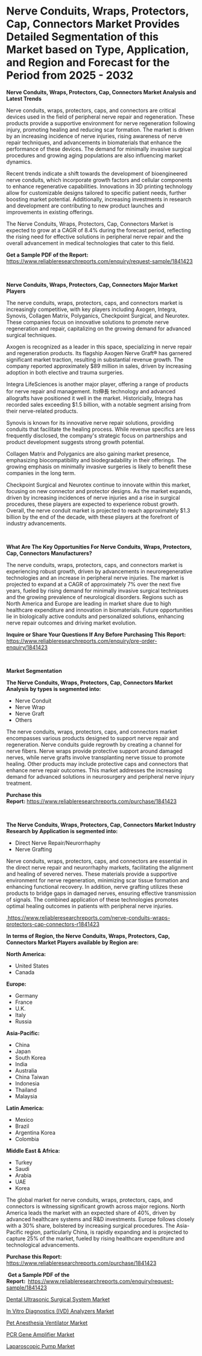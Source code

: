<p><h1>Nerve Conduits, Wraps, Protectors, Cap, Connectors Market Provides Detailed Segmentation of this Market based on Type, Application, and Region and Forecast for the Period from 2025 - 2032</h1></p><p><strong>Nerve Conduits, Wraps, Protectors, Cap, Connectors Market Analysis and Latest Trends</strong></p>
<p><p>Nerve conduits, wraps, protectors, caps, and connectors are critical devices used in the field of peripheral nerve repair and regeneration. These products provide a supportive environment for nerve regeneration following injury, promoting healing and reducing scar formation. The market is driven by an increasing incidence of nerve injuries, rising awareness of nerve repair techniques, and advancements in biomaterials that enhance the performance of these devices. The demand for minimally invasive surgical procedures and growing aging populations are also influencing market dynamics.</p><p>Recent trends indicate a shift towards the development of bioengineered nerve conduits, which incorporate growth factors and cellular components to enhance regenerative capabilities. Innovations in 3D printing technology allow for customizable designs tailored to specific patient needs, further boosting market potential. Additionally, increasing investments in research and development are contributing to new product launches and improvements in existing offerings.</p><p>The Nerve Conduits, Wraps, Protectors, Cap, Connectors Market is expected to grow at a CAGR of 8.4% during the forecast period, reflecting the rising need for effective solutions in peripheral nerve repair and the overall advancement in medical technologies that cater to this field.</p></p>
<p><strong>Get a Sample PDF of the Report:&nbsp;</strong> <a href="https://www.reliableresearchreports.com/enquiry/request-sample/1841423?utm_campaign=102&utm_medium=2&utm_source=Github&utm_content=ia&utm_term=05032025&utm_id=nerve-conduits-wraps-protectors-cap-connectors">https://www.reliableresearchreports.com/enquiry/request-sample/1841423</a></p>
<p>&nbsp;</p>
<p><strong>Nerve Conduits, Wraps, Protectors, Cap, Connectors Major Market Players</strong></p>
<p><p>The nerve conduits, wraps, protectors, caps, and connectors market is increasingly competitive, with key players including Axogen, Integra, Synovis, Collagen Matrix, Polyganics, Checkpoint Surgical, and Neurotex. These companies focus on innovative solutions to promote nerve regeneration and repair, capitalizing on the growing demand for advanced surgical techniques.</p><p>Axogen is recognized as a leader in this space, specializing in nerve repair and regeneration products. Its flagship Axogen Nerve Graft® has garnered significant market traction, resulting in substantial revenue growth. The company reported approximately $89 million in sales, driven by increasing adoption in both elective and trauma surgeries.</p><p>Integra LifeSciences is another major player, offering a range of products for nerve repair and management. Its伸長 technology and advanced allografts have positioned it well in the market. Historicially, Integra has recorded sales exceeding $1.5 billion, with a notable segment arising from their nerve-related products.</p><p>Synovis is known for its innovative nerve repair solutions, providing conduits that facilitate the healing process. While revenue specifics are less frequently disclosed, the company's strategic focus on partnerships and product development suggests strong growth potential.</p><p>Collagen Matrix and Polyganics are also gaining market presence, emphasizing biocompatibility and biodegradability in their offerings. The growing emphasis on minimally invasive surgeries is likely to benefit these companies in the long term.</p><p>Checkpoint Surgical and Neurotex continue to innovate within this market, focusing on new connector and protector designs. As the market expands, driven by increasing incidences of nerve injuries and a rise in surgical procedures, these players are expected to experience robust growth. Overall, the nerve conduit market is projected to reach approximately $1.3 billion by the end of the decade, with these players at the forefront of industry advancements.</p></p>
<p>&nbsp;</p>
<p><strong>What Are The Key Opportunities For Nerve Conduits, Wraps, Protectors, Cap, Connectors Manufacturers?</strong></p>
<p><p>The nerve conduits, wraps, protectors, caps, and connectors market is experiencing robust growth, driven by advancements in neuroregenerative technologies and an increase in peripheral nerve injuries. The market is projected to expand at a CAGR of approximately 7% over the next five years, fueled by rising demand for minimally invasive surgical techniques and the growing prevalence of neurological disorders. Regions such as North America and Europe are leading in market share due to high healthcare expenditure and innovation in biomaterials. Future opportunities lie in biologically active conduits and personalized solutions, enhancing nerve repair outcomes and driving market evolution.</p></p>
<p><strong>Inquire or Share Your Questions If Any Before Purchasing This Report:</strong> <a href="https://www.reliableresearchreports.com/enquiry/pre-order-enquiry/1841423?utm_campaign=102&utm_medium=2&utm_source=Github&utm_content=ia&utm_term=05032025&utm_id=nerve-conduits-wraps-protectors-cap-connectors">https://www.reliableresearchreports.com/enquiry/pre-order-enquiry/1841423</a></p>
<p>&nbsp;</p>
<p><strong>Market Segmentation</strong></p>
<p><strong>The Nerve Conduits, Wraps, Protectors, Cap, Connectors Market Analysis by types is segmented into:</strong></p>
<p><ul><li>Nerve Conduit</li><li>Nerve Wrap</li><li>Nerve Graft</li><li>Others</li></ul></p>
<p><p>The nerve conduits, wraps, protectors, caps, and connectors market encompasses various products designed to support nerve repair and regeneration. Nerve conduits guide regrowth by creating a channel for nerve fibers. Nerve wraps provide protective support around damaged nerves, while nerve grafts involve transplanting nerve tissue to promote healing. Other products may include protective caps and connectors that enhance nerve repair outcomes. This market addresses the increasing demand for advanced solutions in neurosurgery and peripheral nerve injury treatment.</p></p>
<p><strong>Purchase this Report:&nbsp;</strong><a href="https://www.reliableresearchreports.com/purchase/1841423?utm_campaign=102&utm_medium=2&utm_source=Github&utm_content=ia&utm_term=05032025&utm_id=nerve-conduits-wraps-protectors-cap-connectors">https://www.reliableresearchreports.com/purchase/1841423</a></p>
<p>&nbsp;</p>
<p><strong>The Nerve Conduits, Wraps, Protectors, Cap, Connectors Market Industry Research by Application is segmented into:</strong></p>
<p><ul><li>Direct Nerve Repair/Neurorrhaphy</li><li>Nerve Grafting</li></ul></p>
<p><p>Nerve conduits, wraps, protectors, caps, and connectors are essential in the direct nerve repair and neurorrhaphy markets, facilitating the alignment and healing of severed nerves. These materials provide a supportive environment for nerve regeneration, minimizing scar tissue formation and enhancing functional recovery. In addition, nerve grafting utilizes these products to bridge gaps in damaged nerves, ensuring effective transmission of signals. The combined application of these technologies promotes optimal healing outcomes in patients with peripheral nerve injuries.</p></p>
<p><a href="https://www.reliableresearchreports.com/nerve-conduits-wraps-protectors-cap-connectors-r1841423?utm_campaign=102&utm_medium=2&utm_source=Github&utm_content=ia&utm_term=05032025&utm_id=nerve-conduits-wraps-protectors-cap-connectors">&nbsp;https://www.reliableresearchreports.com/nerve-conduits-wraps-protectors-cap-connectors-r1841423</a></p>
<p><strong>In terms of Region, the Nerve Conduits, Wraps, Protectors, Cap, Connectors Market Players available by Region are:</strong></p>
<p>
    <p> <strong> North America: </strong>
        <ul>
            <li>United States</li>
            <li>Canada</li>
        </ul>
        </p> 
    <p> <strong> Europe: </strong>
        <ul>
            <li>Germany</li>
            <li>France</li>
            <li>U.K.</li>
            <li>Italy</li>
            <li>Russia</li>
        </ul>
        </p> 
    <p> <strong> Asia-Pacific: </strong>
        <ul>
            <li>China</li>
            <li>Japan</li>
            <li>South Korea</li>
            <li>India</li>
            <li>Australia</li>
            <li>China Taiwan</li>
            <li>Indonesia</li>
            <li>Thailand</li>
            <li>Malaysia</li>
        </ul>
        </p> 
    <p> <strong> Latin America: </strong>
        <ul>
            <li>Mexico</li>
            <li>Brazil</li>
            <li>Argentina Korea</li>
            <li>Colombia</li>
        </ul>
        </p> 
    <p> <strong> Middle East & Africa: </strong>
        <ul>
            <li>Turkey</li>
            <li>Saudi</li>
            <li>Arabia</li>
            <li>UAE</li>
            <li>Korea</li>
        </ul>
    </p>
    </p>
<p><p>The global market for nerve conduits, wraps, protectors, caps, and connectors is witnessing significant growth across major regions. North America leads the market with an expected share of 40%, driven by advanced healthcare systems and R&D investments. Europe follows closely with a 30% share, bolstered by increasing surgical procedures. The Asia-Pacific region, particularly China, is rapidly expanding and is projected to capture 25% of the market, fueled by rising healthcare expenditure and technological advancements.</p></p>
<p><strong>Purchase this Report: </strong><a href="https://www.reliableresearchreports.com/purchase/1841423?utm_campaign=102&utm_medium=2&utm_source=Github&utm_content=ia&utm_term=05032025&utm_id=nerve-conduits-wraps-protectors-cap-connectors">https://www.reliableresearchreports.com/purchase/1841423</a></p>
<p>&nbsp;<strong>Get a Sample PDF of the Report:&nbsp;&nbsp;</strong><a href="https://www.reliableresearchreports.com/enquiry/request-sample/1841423?utm_campaign=102&utm_medium=2&utm_source=Github&utm_content=ia&utm_term=05032025&utm_id=nerve-conduits-wraps-protectors-cap-connectors">https://www.reliableresearchreports.com/enquiry/request-sample/1841423</a></p>
<p><strong></strong></p>
<p><p><a href="https://github.com/ubavicachida/Market-Research-Report-List-1/blob/main/dental-ultrasonic-surgical-system-market.md?utm_campaign=102&utm_medium=2&utm_source=Github&utm_content=ia&utm_term=05032025&utm_id=nerve-conduits-wraps-protectors-cap-connectors">Dental Ultrasonic Surgical System Market</a></p><p><a href="https://github.com/casimbrhelck/Market-Research-Report-List-1/blob/main/in-vitro-diagnostics-ivd-analyzers-market.md?utm_campaign=102&utm_medium=2&utm_source=Github&utm_content=ia&utm_term=05032025&utm_id=nerve-conduits-wraps-protectors-cap-connectors">In Vitro Diagnostics (IVD) Analyzers Market</a></p><p><a href="https://github.com/daleogrando/Market-Research-Report-List-1/blob/main/pet-anesthesia-ventilator-market.md?utm_campaign=102&utm_medium=2&utm_source=Github&utm_content=ia&utm_term=05032025&utm_id=nerve-conduits-wraps-protectors-cap-connectors">Pet Anesthesia Ventilator Market</a></p><p><a href="https://github.com/dayaanapis5/Market-Research-Report-List-1/blob/main/pcr-gene-amplifier-market.md?utm_campaign=102&utm_medium=2&utm_source=Github&utm_content=ia&utm_term=05032025&utm_id=nerve-conduits-wraps-protectors-cap-connectors">PCR Gene Amplifier Market</a></p><p><a href="https://github.com/vaduzunny/Market-Research-Report-List-1/blob/main/laparoscopic-pump-market.md?utm_campaign=102&utm_medium=2&utm_source=Github&utm_content=ia&utm_term=05032025&utm_id=nerve-conduits-wraps-protectors-cap-connectors">Laparoscopic Pump Market</a></p></p>